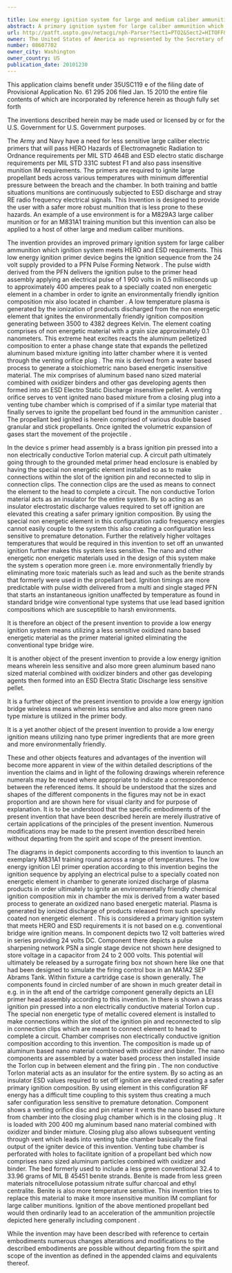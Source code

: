 ```yaml
---

title: Low energy ignition system for large and medium caliber ammunition
abstract: A primary ignition system for large caliber ammunition which ignition system is less sensitive to unwanted ignition by conventional temperatures or conventional electrical signals or by stray electrostatic voltage electrical signals, or stray RF frequency signals. This ignition primer device begins the ignition sequence with applying a high voltage electrical pulse to a non-energetic element, specially coated with nano sized aluminum particles, to release and ionized discharge that generate a plasma in order to ignite an environmentally friendly ignition composition mix. The ignition composition is also comprised of aluminum water based nano material combined with oxidizer and binder. In the device's primer head assembly is a brass ignition pin pressed into a (non-electrically conductive) Torlon® material cup. The non-conductive Torlon® material acts as an insulator for the entire system.
url: http://patft.uspto.gov/netacgi/nph-Parser?Sect1=PTO2&Sect2=HITOFF&p=1&u=%2Fnetahtml%2FPTO%2Fsearch-adv.htm&r=1&f=G&l=50&d=PALL&S1=08607702&OS=08607702&RS=08607702
owner: The United States of America as represented by the Secretary of the Army
number: 08607702
owner_city: Washington
owner_country: US
publication_date: 20101230
---
```

This application claims benefit under 35USC119 e of the filing date of Provisional Application No. 61 295 206 filed Jan. 15 2010 the entire file contents of which are incorporated by reference herein as though fully set forth

The inventions described herein may be made used or licensed by or for the U.S. Government for U.S. Government purposes.

The Army and Navy have a need for less sensitive large caliber electric primers that will pass HERO Hazards of Electromagnetic Radiation to Ordnance requirements per MIL STD 464B and ESD electro static discharge requirements per MIL STD 331C subtest F1 and also pass insensitive munition IM requirements. The primers are required to ignite large propellant beds across various temperatures with minimum differential pressure between the breach and the chamber. In both training and battle situations munitions are continuously subjected to ESD discharge and stray RE radio frequency electrical signals. This Invention is designed to provide the user with a safer more robust munition that is less prone to these hazards. An example of a use environment is for a M829A3 large caliber munition or for an M831A1 training munition but this invention can also be applied to a host of other large and medium caliber munitions.

The invention provides an improved primary ignition system for large caliber ammunition which ignition system meets HERO and ESD requirements. This low energy ignition primer device begins the ignition sequence from the 24 volt supply provided to a PFN Pulse Forming Network . The pulse width derived from the PFN delivers the ignition pulse to the primer head assembly applying an electrical pulse of 1 900 volts in 0.5 milliseconds up to approximately 400 amperes peak to a specially coated non energetic element in a chamber in order to ignite an environmentally friendly ignition composition mix also located in chamber . A low temperature plasma is generated by the ionization of products discharged from the non energetic element that ignites the environmentally friendly ignition composition generating between 3500 to 4382 degrees Kelvin. The element coating comprises of non energetic material with a grain size approximately 0.1 nanometers. This extreme heat excites reacts the aluminum pelletized composition to enter a phase change state that expands the pelletized aluminum based mixture igniting into latter chamber where it is vented through the venting orifice plug . The mix is derived from a water based process to generate a stoichiometric nano based energetic insensitive material. The mix comprises of aluminum based nano sized material combined with oxidizer binders and other gas developing agents then formed into an ESD Electro Static Discharge insensitive pellet. A venting orifice serves to vent ignited nano based mixture from a closing plug into a venting tube chamber which is comprised of if a similar type material that finally serves to ignite the propellant bed found in the ammunition canister . The propellant bed ignited is herein comprised of various double based granular and stick propellants. Once ignited the volumetric expansion of gases start the movement of the projectile .

In the device s primer head assembly is a brass ignition pin pressed into a non electrically conductive Torlon material cup. A circuit path ultimately going through to the grounded metal primer head enclosure is enabled by having the special non energetic element installed so as to make connections within the slot of the ignition pin and reconnected to slip in connection clips. The connection clips are the used as means to connect the element to the head to complete a circuit. The non conductive Torlon material acts as an insulator for the entire system. By so acting as an insulator electrostatic discharge values required to set off ignition are elevated this creating a safer primary ignition composition. By using the special non energetic element in this configuration radio frequency energies cannot easily couple to the system this also creating a configuration less sensitive to premature detonation. Further the relatively higher voltages temperatures that would be required in this invention to set off an unwanted ignition further makes this system less sensitive. The nano and other energetic non energetic materials used in the design of this system make the system s operation more green i.e. more environmentally friendly by eliminating more toxic materials such as lead and such as the benite strands that formerly were used in the propellant bed. Ignition timings are more predictable with pulse width delivered from a multi and single staged PFN that starts an instantaneous ignition unaffected by temperature as found in standard bridge wire conventional type systems that use lead based ignition compositions which are susceptible to harsh environments.

It is therefore an object of the present invention to provide a low energy ignition system means utilizing a less sensitive oxidized nano based energetic material as the primer material ignited eliminating the conventional type bridge wire.

It is another object of the present invention to provide a low energy ignition means wherein less sensitive and also more green aluminum based nano sized material combined with oxidizer binders and other gas developing agents then formed into an ESD Electra Static Discharge less sensitive pellet.

It is a further object of the present invention to provide a low energy ignition bridge wireless means wherein less sensitive and also more green nano type mixture is utilized in the primer body.

It is a yet another object of the present invention to provide a low energy ignition means utilizing nano type primer ingredients that are more green and more environmentally friendly.

These and other objects features and advantages of the invention will become more apparent in view of the within detailed descriptions of the invention the claims and in light of the following drawings wherein reference numerals may be reused where appropriate to indicate a correspondence between the referenced items. It should be understood that the sizes and shapes of the different components in the figures may not be in exact proportion and are shown here for visual clarity and for purpose of explanation. It is to be understood that the specific embodiments of the present invention that have been described herein are merely illustrative of certain applications of the principles of the present invention. Numerous modifications may be made to the present invention described herein without departing from the spirit and scope of the present invention.

The diagrams in depict components according to this invention to launch an exemplary M831A1 training round across a range of temperatures. The low energy ignition LEI primer operation according to this invention begins the ignition sequence by applying an electrical pulse to a specially coated non energetic element in chamber to generate ionized discharge of plasma products in order ultimately to ignite an environmentally friendly chemical ignition composition mix in chamber the mix is derived from a water based process to generate an oxidized nano based energetic material. Plasma is generated by ionized discharge of products released from such specially coated non energetic element . This is considered a primary ignition system that meets HERO and ESD requirements it is not based on e.g. conventional bridge wire ignition means. In component depicts two 12 volt batteries wired in series providing 24 volts DC. Component there depicts a pulse sharpening network PSN a single stage device not shown here designed to store voltage in a capacitor from 24 to 2 000 volts. This potential will ultimately be released by a surrogate firing box not shown here like one that had been designed to simulate the firing control box in an MA1A2 SEP Abrams Tank. Within fixture a cartridge case is shown generally. The components found in circled number of are shown in much greater detail in e.g. in in the aft end of the cartridge component generally depicts an LEI primer head assembly according to this invention. In there is shown a brass ignition pin pressed into a non electrically conductive material Torlon cup . The special non energetic type of metallic covered element is installed to make connections within the slot of the ignition pin and reconnected to slip in connection clips which are meant to connect element to head to complete a circuit. Chamber comprises non electrically conductive ignition composition according to this invention. The composition is made up of aluminum based nano material combined with oxidizer and binder. The nano components are assembled by a water based process then installed inside the Torlon cup in between element and the firing pin . The non conductive Torlon material acts as an insulator for the entire system. By so acting as an insulator ESD values required to set off ignition are elevated creating a safer primary ignition composition. By using element in this configuration RF energy has a difficult time coupling to this system thus creating a much safer configuration less sensitive to premature detonation. Component shows a venting orifice disc and pin retainer it vents the nano based mixture from chamber into the closing plug chamber which is in the closing plug . It is loaded with 200 400 mg aluminum based nano material combined with oxidizer and binder mixture. Closing plug also allows subsequent venting through vent which leads into venting tube chamber basically the final output of the igniter device of this invention. Venting tube chamber is perforated with holes to facilitate ignition of a propellant bed which now comprises nano sized aluminum particles combined with oxidizer and binder. The bed formerly used to include a less green conventional 32.4 to 33.96 grams of MIL B 45451 benite strands. Benite is made from less green materials nitrocellulose potassium nitrate sulfur charcoal and ethyl centralite. Benite is also more temperature sensitive. This invention tries to replace this material to make it more insensitive munition IM compliant for large caliber munitions. Ignition of the above mentioned propellant bed would then ordinarily lead to an acceleration of the ammunition projectile depicted here generally including component .

While the invention may have been described with reference to certain embodiments numerous changes alterations and modifications to the described embodiments are possible without departing from the spirit and scope of the invention as defined in the appended claims and equivalents thereof.

